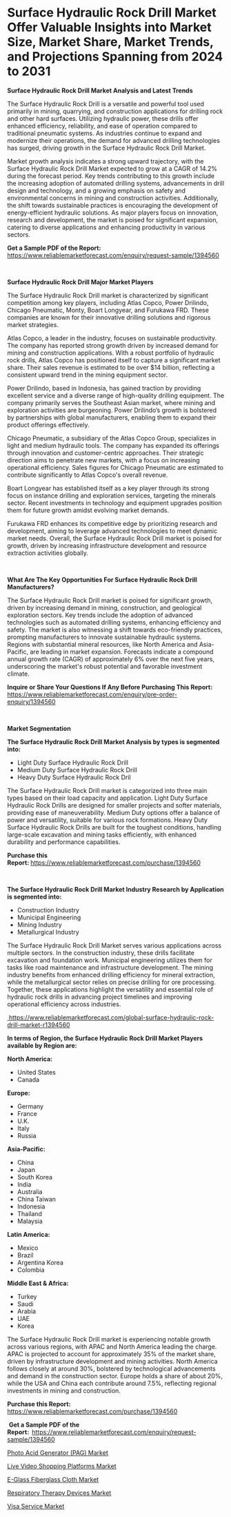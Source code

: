 <p><h1>Surface Hydraulic Rock Drill Market Offer Valuable Insights into Market Size, Market Share, Market Trends, and Projections Spanning from 2024 to 2031</h1></p><p><strong>Surface Hydraulic Rock Drill Market Analysis and Latest Trends</strong></p>
<p><p>The Surface Hydraulic Rock Drill is a versatile and powerful tool used primarily in mining, quarrying, and construction applications for drilling rock and other hard surfaces. Utilizing hydraulic power, these drills offer enhanced efficiency, reliability, and ease of operation compared to traditional pneumatic systems. As industries continue to expand and modernize their operations, the demand for advanced drilling technologies has surged, driving growth in the Surface Hydraulic Rock Drill Market.</p><p>Market growth analysis indicates a strong upward trajectory, with the Surface Hydraulic Rock Drill Market expected to grow at a CAGR of 14.2% during the forecast period. Key trends contributing to this growth include the increasing adoption of automated drilling systems, advancements in drill design and technology, and a growing emphasis on safety and environmental concerns in mining and construction activities. Additionally, the shift towards sustainable practices is encouraging the development of energy-efficient hydraulic solutions. As major players focus on innovation, research and development, the market is poised for significant expansion, catering to diverse applications and enhancing productivity in various sectors.</p></p>
<p><strong>Get a Sample PDF of the Report:&nbsp;</strong> <a href="https://www.reliablemarketforecast.com/enquiry/request-sample/1394560">https://www.reliablemarketforecast.com/enquiry/request-sample/1394560</a></p>
<p>&nbsp;</p>
<p><strong>Surface Hydraulic Rock Drill Major Market Players</strong></p>
<p><p>The Surface Hydraulic Rock Drill market is characterized by significant competition among key players, including Atlas Copco, Power Drilindo, Chicago Pneumatic, Monty, Boart Longyear, and Furukawa FRD. These companies are known for their innovative drilling solutions and rigorous market strategies.</p><p>Atlas Copco, a leader in the industry, focuses on sustainable productivity. The company has reported strong growth driven by increased demand for mining and construction applications. With a robust portfolio of hydraulic rock drills, Atlas Copco has positioned itself to capture a significant market share. Their sales revenue is estimated to be over $14 billion, reflecting a consistent upward trend in the mining equipment sector.</p><p>Power Drilindo, based in Indonesia, has gained traction by providing excellent service and a diverse range of high-quality drilling equipment. The company primarily serves the Southeast Asian market, where mining and exploration activities are burgeoning. Power Drilindo’s growth is bolstered by partnerships with global manufacturers, enabling them to expand their product offerings effectively.</p><p>Chicago Pneumatic, a subsidiary of the Atlas Copco Group, specializes in light and medium hydraulic tools. The company has expanded its offerings through innovation and customer-centric approaches. Their strategic direction aims to penetrate new markets, with a focus on increasing operational efficiency. Sales figures for Chicago Pneumatic are estimated to contribute significantly to Atlas Copco's overall revenue.</p><p>Boart Longyear has established itself as a key player through its strong focus on instance drilling and exploration services, targeting the minerals sector. Recent investments in technology and equipment upgrades position them for future growth amidst evolving market demands.</p><p>Furukawa FRD enhances its competitive edge by prioritizing research and development, aiming to leverage advanced technologies to meet dynamic market needs. Overall, the Surface Hydraulic Rock Drill market is poised for growth, driven by increasing infrastructure development and resource extraction activities globally.</p></p>
<p>&nbsp;</p>
<p><strong>What Are The Key Opportunities For Surface Hydraulic Rock Drill Manufacturers?</strong></p>
<p><p>The Surface Hydraulic Rock Drill market is poised for significant growth, driven by increasing demand in mining, construction, and geological exploration sectors. Key trends include the adoption of advanced technologies such as automated drilling systems, enhancing efficiency and safety. The market is also witnessing a shift towards eco-friendly practices, prompting manufacturers to innovate sustainable hydraulic systems. Regions with substantial mineral resources, like North America and Asia-Pacific, are leading in market expansion. Forecasts indicate a compound annual growth rate (CAGR) of approximately 6% over the next five years, underscoring the market's robust potential and favorable investment climate.</p></p>
<p><strong>Inquire or Share Your Questions If Any Before Purchasing This Report:</strong> <a href="https://www.reliablemarketforecast.com/enquiry/pre-order-enquiry/1394560">https://www.reliablemarketforecast.com/enquiry/pre-order-enquiry/1394560</a></p>
<p>&nbsp;</p>
<p><strong>Market Segmentation</strong></p>
<p><strong>The Surface Hydraulic Rock Drill Market Analysis by types is segmented into:</strong></p>
<p><ul><li>Light Duty Surface Hydraulic Rock Drill</li><li>Medium Duty Surface Hydraulic Rock Drill</li><li>Heavy Duty Surface Hydraulic Rock Dril</li></ul></p>
<p><p>The Surface Hydraulic Rock Drill market is categorized into three main types based on their load capacity and application. Light Duty Surface Hydraulic Rock Drills are designed for smaller projects and softer materials, providing ease of maneuverability. Medium Duty options offer a balance of power and versatility, suitable for various rock formations. Heavy Duty Surface Hydraulic Rock Drills are built for the toughest conditions, handling large-scale excavation and mining tasks efficiently, with enhanced durability and performance capabilities.</p></p>
<p><strong>Purchase this Report:&nbsp;</strong><a href="https://www.reliablemarketforecast.com/purchase/1394560">https://www.reliablemarketforecast.com/purchase/1394560</a></p>
<p>&nbsp;</p>
<p><strong>The Surface Hydraulic Rock Drill Market Industry Research by Application is segmented into:</strong></p>
<p><ul><li>Construction Industry</li><li>Municipal Engineering</li><li>Mining Industry</li><li>Metallurgical Industry</li></ul></p>
<p><p>The Surface Hydraulic Rock Drill Market serves various applications across multiple sectors. In the construction industry, these drills facilitate excavation and foundation work. Municipal engineering utilizes them for tasks like road maintenance and infrastructure development. The mining industry benefits from enhanced drilling efficiency for mineral extraction, while the metallurgical sector relies on precise drilling for ore processing. Together, these applications highlight the versatility and essential role of hydraulic rock drills in advancing project timelines and improving operational efficiency across industries.</p></p>
<p><a href="https://www.reliablemarketforecast.com/global-surface-hydraulic-rock-drill-market-r1394560">&nbsp;https://www.reliablemarketforecast.com/global-surface-hydraulic-rock-drill-market-r1394560</a></p>
<p><strong>In terms of Region, the Surface Hydraulic Rock Drill Market Players available by Region are:</strong></p>
<p>
    <p> <strong> North America: </strong>
        <ul>
            <li>United States</li>
            <li>Canada</li>
        </ul>
        </p> 
    <p> <strong> Europe: </strong>
        <ul>
            <li>Germany</li>
            <li>France</li>
            <li>U.K.</li>
            <li>Italy</li>
            <li>Russia</li>
        </ul>
        </p> 
    <p> <strong> Asia-Pacific: </strong>
        <ul>
            <li>China</li>
            <li>Japan</li>
            <li>South Korea</li>
            <li>India</li>
            <li>Australia</li>
            <li>China Taiwan</li>
            <li>Indonesia</li>
            <li>Thailand</li>
            <li>Malaysia</li>
        </ul>
        </p> 
    <p> <strong> Latin America: </strong>
        <ul>
            <li>Mexico</li>
            <li>Brazil</li>
            <li>Argentina Korea</li>
            <li>Colombia</li>
        </ul>
        </p> 
    <p> <strong> Middle East & Africa: </strong>
        <ul>
            <li>Turkey</li>
            <li>Saudi</li>
            <li>Arabia</li>
            <li>UAE</li>
            <li>Korea</li>
        </ul>
    </p>
    </p>
<p><p>The Surface Hydraulic Rock Drill market is experiencing notable growth across various regions, with APAC and North America leading the charge. APAC is projected to account for approximately 35% of the market share, driven by infrastructure development and mining activities. North America follows closely at around 30%, bolstered by technological advancements and demand in the construction sector. Europe holds a share of about 20%, while the USA and China each contribute around 7.5%, reflecting regional investments in mining and construction.</p></p>
<p><strong>Purchase this Report: </strong><a href="https://www.reliablemarketforecast.com/purchase/1394560">https://www.reliablemarketforecast.com/purchase/1394560</a></p>
<p>&nbsp;<strong>Get a Sample PDF of the Report:&nbsp;&nbsp;</strong><a href="https://www.reliablemarketforecast.com/enquiry/request-sample/1394560">https://www.reliablemarketforecast.com/enquiry/request-sample/1394560</a></p>
<p><strong></strong></p>
<p><p><a href="https://issuu.com/reportprime-2/docs/photo-acid-generator-pag-market-siz_1028ef39041a3b">Photo Acid Generator (PAG) Market</a></p><p><a href="https://www.linkedin.com/pulse/live-video-shopping-platforms-market-size-segmentation-i0plf?trackingId=ZFSmk%2BUSQMurmCrbnxbczg%3D%3D">Live Video Shopping Platforms Market</a></p><p><a href="https://issuu.com/reportprime-2/docs/e-glass-fiberglass-cloth-market-siz_baa2594efd09b1">E-Glass Fiberglass Cloth Market</a></p><p><a href="https://github.com/RoccoManning/Market-Research-Report-List-7/blob/main/respiratory-therapy-devices-market.md">Respiratory Therapy Devices Market</a></p><p><a href="https://www.linkedin.com/pulse/global-visa-service-market-trends-forecasts-strategic-analysis-ozhbf?trackingId=4uTzCIk4QlGFk7tk1%2BHFBQ%3D%3D">Visa Service Market</a></p></p>